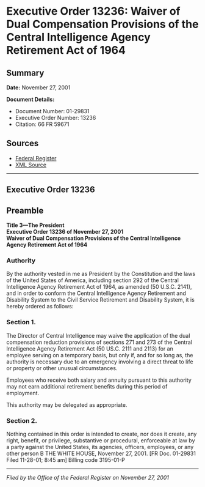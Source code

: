 # Executive Order 13236: Waiver of Dual Compensation Provisions of the Central Intelligence Agency Retirement Act of 1964

## Summary

**Date:** November 27, 2001

**Document Details:**
- Document Number: 01-29831
- Executive Order Number: 13236
- Citation: 66 FR 59671

## Sources
- [Federal Register](https://www.federalregister.gov/documents/2001/11/29/01-29831/waiver-of-dual-compensation-provisions-of-the-central-intelligence-agency-retirement-act-of-1964)
- [XML Source](https://www.federalregister.gov/documents/full_text/xml/2001/11/29/01-29831.xml)

---

## Executive Order 13236

## Preamble

**Title 3—The President**  
**Executive Order 13236 of November 27, 2001**  
**Waiver of Dual Compensation Provisions of the Central Intelligence Agency Retirement Act of 1964**

### Authority

By the authority vested in me as President by the Constitution and the laws of the United States of America, including section 292 of the Central Intelligence Agency Retirement Act of 1964, as amended (50 U.S.C. 2141), and in order to conform the Central Intelligence Agency Retirement and Disability System to the Civil Service Retirement and Disability System, it is hereby ordered as follows:
### Section 1.

The Director of Central Intelligence may waive the application of the dual compensation reduction provisions of sections 271 and 273 of the Central Intelligence Agency Retirement Act (50 US.C. 2111 and 2113) for an employee serving on a temporary basis, but only if, and for so long as, the authority is necessary due to an emergency involving a direct threat to life or property or other unusual circumstances.

Employees who receive both salary and annuity pursuant to this authority may not earn additional retirement benefits during this period of employment.

This authority may be delegated as appropriate.
### Section 2.

Nothing contained in this order is intended to create, nor does it create, any right, benefit, or privilege, substantive or procedural, enforceable at law by a party against the United States, its agencies, officers, employees, or any other person
B
THE WHITE HOUSE,
November 27, 2001. 
[FR Doc. 01-29831
Filed 11-28-01; 8:45 am]
Billing code 3195-01-P

---

*Filed by the Office of the Federal Register on November 27, 2001*
